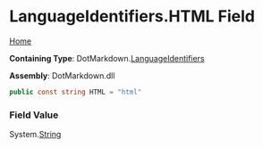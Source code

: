 <a name="_top"></a>

# LanguageIdentifiers\.HTML Field

[Home](../../../README.md#_top)

**Containing Type**: DotMarkdown\.[LanguageIdentifiers](../README.md#_top)

**Assembly**: DotMarkdown\.dll

```csharp
public const string HTML = "html"
```

### Field Value

System\.[String](https://docs.microsoft.com/en-us/dotnet/api/system.string)